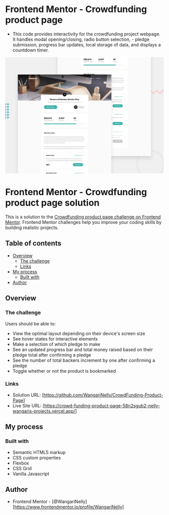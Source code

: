 # Frontend Mentor - Crowdfunding product page

- This code provides interactivity for the crowdfunding project webpage. It handles modal opening/closing, radio button selection,  -  pledge submission, progress bar updates, local storage of data, and displays a countdown timer.

![Design preview for the Crowdfunding product page coding challenge](./design/desktop-preview.jpg)


# Frontend Mentor - Crowdfunding product page solution

This is a solution to the [Crowdfunding product page challenge on Frontend Mentor](https://www.frontendmentor.io/challenges/crowdfunding-product-page-7uvcZe7ZR). Frontend Mentor challenges help you improve your coding skills by building realistic projects. 

## Table of contents

- [Overview](#overview)
  - [The challenge](#the-challenge)
  - [Links](#links)
- [My process](#my-process)
  - [Built with](#built-with)
- [Author](#author)

## Overview

### The challenge

Users should be able to:

- View the optimal layout depending on their device's screen size
- See hover states for interactive elements
- Make a selection of which pledge to make
- See an updated progress bar and total money raised based on their pledge total after confirming a pledge
- See the number of total backers increment by one after confirming a pledge
- Toggle whether or not the product is bookmarked


### Links

- Solution URL: [https://github.com/WangariNelly/CrowdFunding-Product-Page]
- Live Site URL: [https://crowd-funding-product-page-58n2sgub2-nelly-wangaris-projects.vercel.app/]

## My process

### Built with

- Semantic HTML5 markup
- CSS custom properties
- Flexbox
- CSS Grid
- Vanilla Javascript

## Author

- Frontend Mentor - [@WangariNelly] [https://www.frontendmentor.io/profile/WangariNelly]
